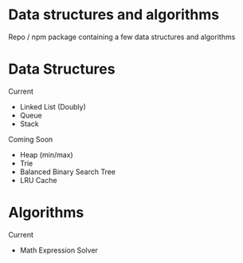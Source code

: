 # Data structures and algorithms
Repo / npm package containing a few data structures and algorithms

# Data Structures
  Current
 - Linked List (Doubly)
 - Queue
 - Stack
 
 Coming Soon
  - Heap (min/max)
  - Trie
  - Balanced Binary Search Tree
  - LRU Cache

# Algorithms
 Current
 - Math Expression Solver
